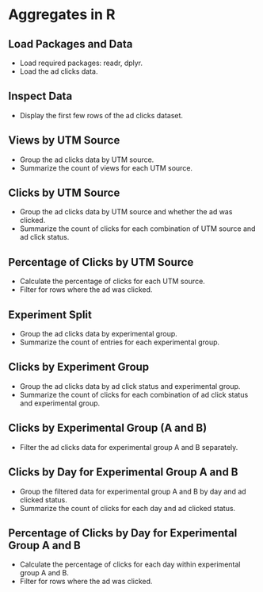 # Aggregates in R

## Load Packages and Data

- Load required packages: readr, dplyr.
- Load the ad clicks data.

## Inspect Data

- Display the first few rows of the ad clicks dataset.

## Views by UTM Source

- Group the ad clicks data by UTM source.
- Summarize the count of views for each UTM source.

## Clicks by UTM Source

- Group the ad clicks data by UTM source and whether the ad was clicked.
- Summarize the count of clicks for each combination of UTM source and ad click status.

## Percentage of Clicks by UTM Source

- Calculate the percentage of clicks for each UTM source.
- Filter for rows where the ad was clicked.

## Experiment Split

- Group the ad clicks data by experimental group.
- Summarize the count of entries for each experimental group.

## Clicks by Experiment Group

- Group the ad clicks data by ad click status and experimental group.
- Summarize the count of clicks for each combination of ad click status and experimental group.

## Clicks by Experimental Group (A and B)

- Filter the ad clicks data for experimental group A and B separately.

## Clicks by Day for Experimental Group A and B

- Group the filtered data for experimental group A and B by day and ad clicked status.
- Summarize the count of clicks for each day and ad clicked status.

## Percentage of Clicks by Day for Experimental Group A and B

- Calculate the percentage of clicks for each day within experimental group A and B.
- Filter for rows where the ad was clicked.
